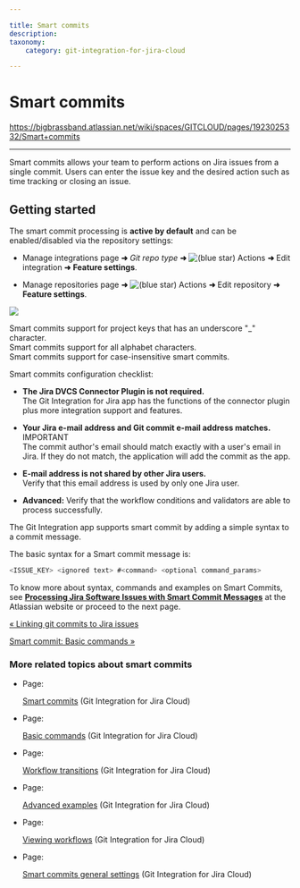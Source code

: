 ```yaml
---

title: Smart commits
description:
taxonomy:
    category: git-integration-for-jira-cloud

---
```


# Smart commits

<https://bigbrassband.atlassian.net/wiki/spaces/GITCLOUD/pages/1923025332/Smart+commits>

* * *

Smart commits allows your team to perform actions on Jira issues from a single commit. Users can enter the issue key and the desired action such as time tracking or closing an issue.

## Getting started

The smart commit processing is **active by default** and can be enabled/disabled via the repository settings:

*   Manage integrations page **➜** _Git repo type_ **➜** ![(blue star)](/wiki/s/-1639011364/6452/8b4898d3c114827e64ec143b4fa79bb76a6cfa5b/_/images/icons/emoticons/star_blue.png) Actions **➜** Edit integration **➜** **Feature settings**.
    
*   Manage repositories page **➜** ![(blue star)](/wiki/s/-1639011364/6452/8b4898d3c114827e64ec143b4fa79bb76a6cfa5b/_/images/icons/emoticons/star_blue.png) Actions **➜** Edit repository **➜** **Feature settings**.
    

![](https://bigbrassband.atlassian.net/wiki/download/thumbnails/1923025332/gitcloud-repo-cfg-smart-commits.png?version=1&modificationDate=1650252785364&cacheVersion=1&api=v2&width=312&height=108)

Smart commits support for project keys that has an underscore "\_" character.  
Smart commits support for all alphabet characters.  
Smart commits support for case-insensitive smart commits.

  
Smart commits configuration checklist:

*   **The Jira DVCS Connector Plugin is not required.**  
    The Git Integration for Jira app has the functions of the connector plugin plus more integration support and features.
    
*   **Your Jira e-mail address and Git commit e-mail address matches.** IMPORTANT  
    The commit author's email should match exactly with a user's email in Jira. If they do not match, the application will add the commit as the app.
    
*   **E-mail address is not shared by other Jira users.**  
    Verify that this email address is used by only one Jira user.
    
*   **Advanced:** Verify that the workflow conditions and validators are able to process successfully.
    

  
The Git Integration app supports smart commit by adding a simple syntax to a commit message.

The basic syntax for a Smart commit message is:

```java
<ISSUE_KEY> <ignored text> #<command> <optional command_params>
```

  
To know more about syntax, commands and examples on Smart Commits, see [**Processing Jira Software Issues with Smart Commit Messages**](https://support.atlassian.com/bitbucket-cloud/docs/use-smart-commits/) at the Atlassian website or proceed to the next page.

[« Linking git commits to Jira issues](/wiki/spaces/GITCLOUD/pages/1923025229/Linking+git+commits+to+Jira+issues)

[Smart commit: Basic commands »](/wiki/spaces/GITCLOUD/pages/1923025355/Basic+commands)

### More related topics about smart commits

*   Page:
    
    [Smart commits](/wiki/spaces/GITCLOUD/pages/1923025332/Smart+commits) (Git Integration for Jira Cloud)
    
*   Page:
    
    [Basic commands](/wiki/spaces/GITCLOUD/pages/1923025355/Basic+commands) (Git Integration for Jira Cloud)
    
*   Page:
    
    [Workflow transitions](/wiki/spaces/GITCLOUD/pages/1923025389/Workflow+transitions) (Git Integration for Jira Cloud)
    
*   Page:
    
    [Advanced examples](/wiki/spaces/GITCLOUD/pages/1923025375/Advanced+examples) (Git Integration for Jira Cloud)
    
*   Page:
    
    [Viewing workflows](/wiki/spaces/GITCLOUD/pages/1923025415/Viewing+workflows) (Git Integration for Jira Cloud)
    
*   Page:
    
    [Smart commits general settings](/wiki/spaces/GITCLOUD/pages/1923025462/Smart+commits+general+settings) (Git Integration for Jira Cloud)